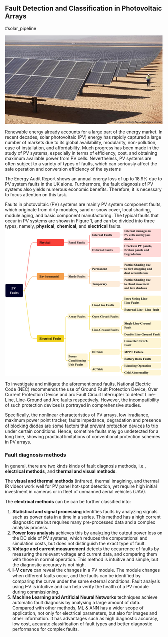 ## Fault Detection and Classification in Photovoltaic Arrays
#solar_pipeline

<p align="center"> <img src="i/solar_plant_desert.jpg" /> </p>
<!--![](i/solar_plant_desert.jpg) -->

Renewable energy already accounts for a large part of the energy market. In recent decades, solar photovoltaic (PV) energy has rapidly captured a large number of markets due to its global availability, modularity, non-pollution, ease of installation, and affordability. Much progress has been made in the study of PV systems, especially in terms of efficiency, cost, and obtaining maximum available power from PV cells. Nevertheless, PV systems are often subject to a variety of types of faults, which can seriously affect the safe operation and conversion efficiency of the systems

The Energy Audit Report shows an annual energy loss of up to 18.9% due to PV system faults in the UK alone. Furthermore, the fault diagnosis of PV systems also yields numerous economic benefits. Therefore, it is necessary to focus attention on this task.

Faults in photovoltaic (PV) systems are mainly PV system component faults, which originate from dirty modules, sand or snow cover, local shading, module aging, and basic component manufacturing. The typical faults that occur in PV systems are shown in Figure 1, and can be divided into three types, namely, **physical**, **chemical**, and **electrical** faults.
![](i/fault_types_solar_panel.jpg)

To investigate and mitigate the aforementioned faults, National Electric Code (NEC) recommends the use of Ground Fault Protection Device, Over Current Protection Device and arc Fault Circuit Interrupter to detect Line-Line, Line-Ground and Arc faults respectively. However, the incompatibility of such protection devices is portrayed in comprehensive studies. 

Specifically, the nonlinear characteristics of PV arrays, low irradiance, maximum power point tracker, faults impedance, degradation and presence of blocking diodes are some factors that prevent protection devices to trip under certain conditions. Hence, sometime faults may go undetected for a long time, showing practical limitations of conventional protection schemes in PV arrays.

### Fault diagnosis methods

In general, there are two kinds kinds of fault diagnosis methods, i.e., **electrical methods**, and **thermal and visual methods**. 

The **visual and thermal methods** (infrared, thermal imagining, and thermal IR video) work well for PV panel hot-spot detection, yet require high initial investment in cameras or in fleet of unmanned aerial vehicles (UAV).

The **electrical methods** can be can be further classiﬁed into: 
1. **Statistical and signal processing** identifies faults by analyzing signals such as power data in a time in a series. This method has a high corrent diagnostic rate but requires many pre-processed data and a complex analysis process.
2. **Power loss analysis** achieves this by analyzing the output power loss on the DC side of PV systems, which reduces the computational and simulation costs, but does not distinguish the exact type of fault.
3. **Voltage and current measurement** detects the occurrence of faults by measuring the relevant voltage and current data, and comparing them with those in normal operation. This method is intuitive and simple, but the diagnostic accuracy is not high.
4. **I–V curve** can reveal the changes in a PV module. The module changes when different faults occur, and the faults can be identiﬁed by comparing the curve under the same external conditions. Fault analysis using I–V is intuitive and can help verify the health of a PV module during commissioning.
5. **Machine Learning and Artificial Neural Networks** techniques achieve automatic fault diagnosis by analysing a large amount of data. Compared with other methods, ML & ANN has a wider scope of application, not only for electrical parameters, but also for images and other information. It has advantages such as high diagnostic accuracy, low cost, accurate classification of fault types and better diagnostic performance for complex faults.
